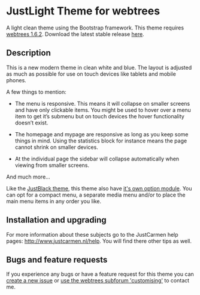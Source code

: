 JustLight Theme for webtrees
============================

A light clean theme using the Bootstrap framework.
This theme requires [webtrees 1.6.2](https://github.com/fisharebest/webtrees). Download the latest stable release [here](https://github.com/JustCarmen/justlight/releases/tag/1.6.2).

Description
-----------
This is a new modern theme in clean white and blue. The layout is adjusted as much as possible for use on touch devices like tablets and mobile phones.

A few things to mention:
* The menu is responsive. This means it will collapse on smaller screens and have only clickable items. You might be used to hover over a menu item to get it’s submenu but on touch devices the hover functionality doesn’t exist.

* The homepage and mypage are responsive as long as you keep some things in mind. Using the statistics block for instance means the page cannot shrink on smaller devices.

* At the individual page the sidebar will collapse automatically when viewing from smaller screens.

And much more...

Like the [JustBlack theme](https://github.com/JustCarmen/justblack), this theme also have [it's own option module](https://github.com/JustCarmen/justlight_theme_options). You can opt for a compact menu, a separate media menu and/or to place the main menu items in any order you like.

Installation and upgrading
--------------------------
For more information about these subjects go to the JustCarmen help pages: http://www.justcarmen.nl/help. You will find there other tips as well.

Bugs and feature requests
-------------------------
If you experience any bugs or have a feature request for this theme you can [create a new issue](https://github.com/JustCarmen/justlight/issues?state=open) or [use the webtrees subforum 'customising'](http://www.webtrees.net/index.php/en/forum/4-customising) to contact me.
